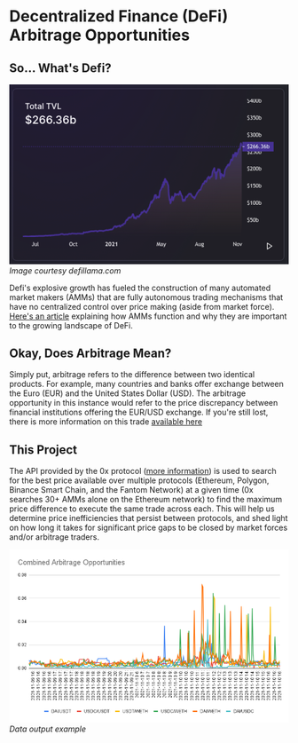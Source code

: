 # Decentralized Finance (DeFi) Arbitrage Opportunities

## So... What's Defi?

![DeFi TVL](/screenshots/DEFI_TVL.png)<br>*Image courtesy defillama.com*</br>

  

Defi's explosive growth has fueled the construction of many automated market makers (AMMs) that are fully autonomous trading mechanisms that have no centralized control over price making (aside from market force). [Here's an article](https://www.coindesk.com/learn/2021/08/20/what-is-an-automated-market-maker/#:~:text=An%20automated%20market%20maker%20%28AMM,how%20automated%20market%20makers%20work.) explaining how AMMs function and why they are important to the growing landscape of DeFi.

  ## Okay, Does Arbitrage Mean?
  Simply put, arbitrage refers to the difference between two identical products. For example, many countries and banks offer exchange between the Euro (EUR) and the United States Dollar (USD). The arbitrage opportunity in this instance would refer to the price discrepancy between financial institutions offering the EUR/USD exchange. If you're still lost, there is more information on this trade [available here](https://www.ig.com/uk/trading-strategies/arbitrage-trading-in-forex-explained-190621#Two-currency-arbitrage)

## This Project

The API provided by the 0x protocol ([more information](https://0x.org/docs/api)) is used to search for the best price available over multiple protocols (Ethereum, Polygon, Binance Smart Chain, and the Fantom Network) at a given time (0x searches 30+ AMMs alone on the Ethereum network) to find the maximum price difference to execute the same trade across each. This will help us determine price inefficiencies that persist between protocols, and shed light on how long it takes for significant price gaps to be closed by market forces and/or arbitrage traders.

  

![Graph](/screenshots/Combined_Arbs.png)<br>*Data output example*</br>